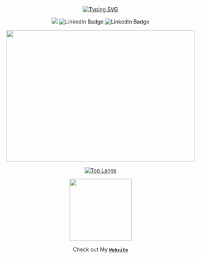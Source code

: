 <div id="badges"  align="center">

[![Typing SVG](https://readme-typing-svg.herokuapp.com?lines=++++++Alhamdulillah+for+everything)](https://git.io/typing-svg)
</div>

<div id="badges"  align="center">

![](https://komarev.com/ghpvc/?username=MeSagor)
    <img  src="https://img.shields.io/github/followers/AkifIslam?label=Follow" alt="LinkedIn Badge"/>
    <img src="https://img.shields.io/github/stars/AkifIslam?affiliations=OWNER%2CCOLLABORATOR" alt="LinkedIn Badge"/>
</div>

<div id="header" align="center">
<img src="https://media.tenor.com/wLbKEpURj8AAAAAM/axio.gif" width="500" height="350"/>
</div>

<div align="center">
   
   [![Top Langs](https://github-readme-stats.vercel.app/api/top-langs/?username=AkifIslam&layout=compact&hide=html,hack,css&theme=gotham)](https://github.com/akifislam) 
  
  <img  height=' 165px' src="https://github-readme-stats.vercel.app/api?username=AkifIslam&show_icons=true&theme=gotham&count_private=true">
</div>

<div id="header" align="center">

Check out My <b><i>[`Website`](https://akifislam.github.io)
</div>
